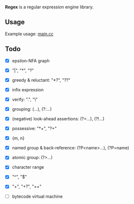 **Regex** is a regular expression engine library.

## Usage

Example usage: [main.cc](https://github.com/inhzus/regex/blob/master/example/main.cc)

## Todo

- [x] epsilon-NFA graph
- [x] "|", "\*", "?"
- [x] greedy & reluctant: "\*?", "??"
- [x] infix expression
- [x] verify: ".", "\\"
- [x] grouping: (...), (?:...)
- [x] (negative) look-ahead assertions: (?=...), (?!...)
- [x] possessive: "\*+", "?+"
- [x] {m, n}
- [x] named group & back-reference: (?P\<name\>...), (?P=name) 
- [x] atomic group: (?>...)
- [x] character range
- [x] "^", "$"
- [x] "+", "+?", "++"
- [ ] bytecode virtual machine

